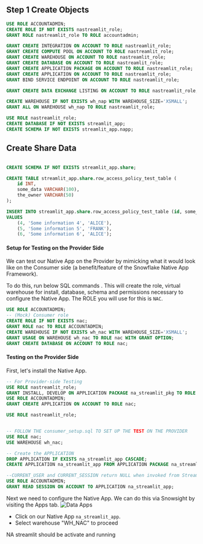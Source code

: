 ## Step 1 Create Objects


```sql
USE ROLE ACCOUNTADMIN;
CREATE ROLE IF NOT EXISTS nastreamlit_role;
GRANT ROLE nastreamlit_role TO ROLE accountadmin;

GRANT CREATE INTEGRATION ON ACCOUNT TO ROLE nastreamlit_role;
GRANT CREATE COMPUTE POOL ON ACCOUNT TO ROLE nastreamlit_role;
GRANT CREATE WAREHOUSE ON ACCOUNT TO ROLE nastreamlit_role;
GRANT CREATE DATABASE ON ACCOUNT TO ROLE nastreamlit_role;
GRANT CREATE APPLICATION PACKAGE ON ACCOUNT TO ROLE nastreamlit_role;
GRANT CREATE APPLICATION ON ACCOUNT TO ROLE nastreamlit_role;
GRANT BIND SERVICE ENDPOINT ON ACCOUNT TO ROLE nastreamlit_role;

GRANT CREATE DATA EXCHANGE LISTING ON ACCOUNT TO ROLE nastreamlit_role;

CREATE WAREHOUSE IF NOT EXISTS wh_nap WITH WAREHOUSE_SIZE='XSMALL';
GRANT ALL ON WAREHOUSE wh_nap TO ROLE nastreamlit_role;

USE ROLE nastreamlit_role;
CREATE DATABASE IF NOT EXISTS streamlit_app;
CREATE SCHEMA IF NOT EXISTS streamlit_app.napp;

```


## Create Share Data


```sql

CREATE SCHEMA IF NOT EXISTS streamlit_app.share;

CREATE TABLE streamlit_app.share.row_access_policy_test_table (
    id INT,
    some_data VARCHAR(100),
    the_owner VARCHAR(50)
);

INSERT INTO streamlit_app.share.row_access_policy_test_table (id, some_data, the_owner)
VALUES
    (4, 'Some information 4', 'ALICE'),
    (5, 'Some information 5', 'FRANK'),
    (6, 'Some information 6', 'ALICE');

```



#### Setup for Testing on the Provider Side
We can test our Native App on the Provider by mimicking what it would look like on the 
Consumer side (a benefit/feature of the Snowflake Native App Framework).

To do this, run below SQL commands . This will create the role, 
virtual warehouse for install, database, schema and permissions necessary to configure the Native App. The ROLE you will use for this is `NAC`.

```sql
USE ROLE ACCOUNTADMIN;
-- (Mock) Consumer role
CREATE ROLE IF NOT EXISTS nac;
GRANT ROLE nac TO ROLE ACCOUNTADMIN;
CREATE WAREHOUSE IF NOT EXISTS wh_nac WITH WAREHOUSE_SIZE='XSMALL';
GRANT USAGE ON WAREHOUSE wh_nac TO ROLE nac WITH GRANT OPTION;
GRANT CREATE DATABASE ON ACCOUNT TO ROLE nac;
```


#### Testing on the Provider Side
First, let's install the Native App.

```sql
-- For Provider-side Testing
USE ROLE nastreamlit_role;
GRANT INSTALL, DEVELOP ON APPLICATION PACKAGE na_streamlit_pkg TO ROLE nac;
USE ROLE ACCOUNTADMIN;
GRANT CREATE APPLICATION ON ACCOUNT TO ROLE nac;

USE ROLE nastreamlit_role;


-- FOLLOW THE consumer_setup.sql TO SET UP THE TEST ON THE PROVIDER
USE ROLE nac;
USE WAREHOUSE wh_nac;

-- Create the APPLICATION
DROP APPLICATION IF EXISTS na_streamlit_app CASCADE;
CREATE APPLICATION na_streamlit_app FROM APPLICATION PACKAGE na_streamlit_pkg USING VERSION v1;

--CURRENT_USER and CURRENT_SESSION return NULL when invoked from Streamlit in Snowflake within a Snowflake Native App unless permission is granted to the app with GRANT READ SESSION ON ACCOUNT TO APPLICATION.
USE ROLE ACCOUNTADMIN;
GRANT READ SESSION ON ACCOUNT TO APPLICATION na_streamlit_app;

```

Next we need to configure the Native App. We can do this via Snowsight by
visiting the Apps tab.
![Data Apps](img/data-apps.png)

* Click on our Native App `na_streamlit_app`.
* Select warehouse "WH_NAC" to proceed

NA streamlit should be activate and running
